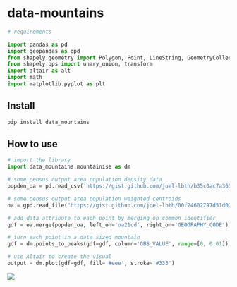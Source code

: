 data-mountains
================

<!-- WARNING: THIS FILE WAS AUTOGENERATED! DO NOT EDIT! -->

``` python
# requirements

import pandas as pd
import geopandas as gpd
from shapely.geometry import Polygon, Point, LineString, GeometryCollection
from shapely.ops import unary_union, transform
import altair as alt
import math
import matplotlib.pyplot as plt
```

## Install

``` sh
pip install data_mountains
```

## How to use

``` python
# import the library
import data_mountains.mountainise as dm

# some census output area population density data
popden_oa = pd.read_csv('https://gist.github.com/joel-lbth/b35c0ac7a3652c3f34441d25c45ea84a/raw/d69075dc707b5bdb06c9b640d43db1e5b2ffcb64/lbth_census_2021_pop_density_oa.csv')

# some census output area population weighted centroids
oa = gpd.read_file("https://gist.github.com/joel-lbth/00f24602797d51d02d2177ed82f9295d/raw/b6c26621504a0df20ef6db1c93e5f99bce911d0a/lbth_oa21_pop_centroids.geojson")

# add data attribute to each point by merging on common identifier
gdf = oa.merge(popden_oa, left_on='oa21cd', right_on='GEOGRAPHY_CODE')

# turn each point in a data sized mountain
gdf = dm.points_to_peaks(gdf=gdf, column='OBS_VALUE', range=[0, 0.01])
```

``` python
# use Altair to create the visual
output = dm.plot(gdf=gdf, fill='#eee', stroke='#333')
```

![](visualization.svg)
